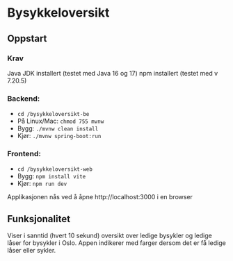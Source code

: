 # Bysykkeloversikt

## Oppstart
### Krav
Java JDK installert (testet med Java 16 og 17)
npm installert (testet med v 7.20.5)

### Backend: 
- `cd /bysykkeloversikt-be`
- På Linux/Mac: `chmod 755 mvnw`
- Bygg: `./mvnw clean install`
- Kjør: `./mvnw spring-boot:run`

### Frontend:
- `cd /bysykkeloversikt-web`
- Bygg: `npm install vite`
- Kjør: `npm run dev`

Applikasjonen nås ved å åpne http://localhost:3000 i en browser 

## Funksjonalitet
Viser i sanntid (hvert 10 sekund) oversikt over ledige bysykler og ledige låser for bysykler i Oslo. 
Appen indikerer med farger dersom det er få ledige låser eller sykler. 

